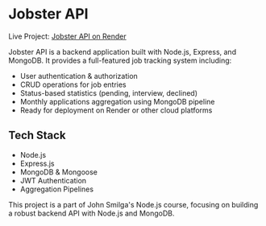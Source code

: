 # Jobster API

Live Project: [Jobster API on Render](https://node-course-jobster-api-r635.onrender.com/landing)

Jobster API is a backend application built with Node.js, Express, and MongoDB. It provides a full-featured job tracking system including:

- User authentication & authorization
- CRUD operations for job entries
- Status-based statistics (pending, interview, declined)
- Monthly applications aggregation using MongoDB pipeline
- Ready for deployment on Render or other cloud platforms

## Tech Stack

- Node.js
- Express.js
- MongoDB & Mongoose
- JWT Authentication
- Aggregation Pipelines

This project is a part of John Smilga's Node.js course, focusing on building a robust backend API with Node.js and MongoDB.
